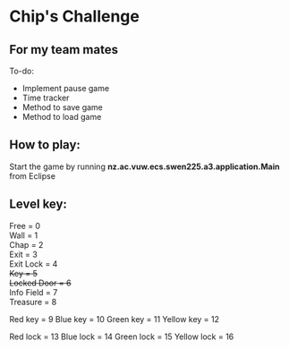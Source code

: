 # Chip's Challenge #

## For my team mates ##

To-do:
- Implement pause game
- Time tracker
- Method to save game
- Method to load game

## How to play: ##

Start the game by running **nz.ac.vuw.ecs.swen225.a3.application.Main** from Eclipse


## Level key: ##

Free = 0   
Wall = 1   
Chap = 2   
Exit = 3   
Exit Lock = 4   
~~Key = 5~~   
~~Locked Door = 6~~   
Info Field = 7   
Treasure = 8   

Red key = 9
Blue key = 10
Green key = 11
Yellow key = 12

Red lock = 13
Blue lock = 14
Green lock = 15
Yellow lock = 16